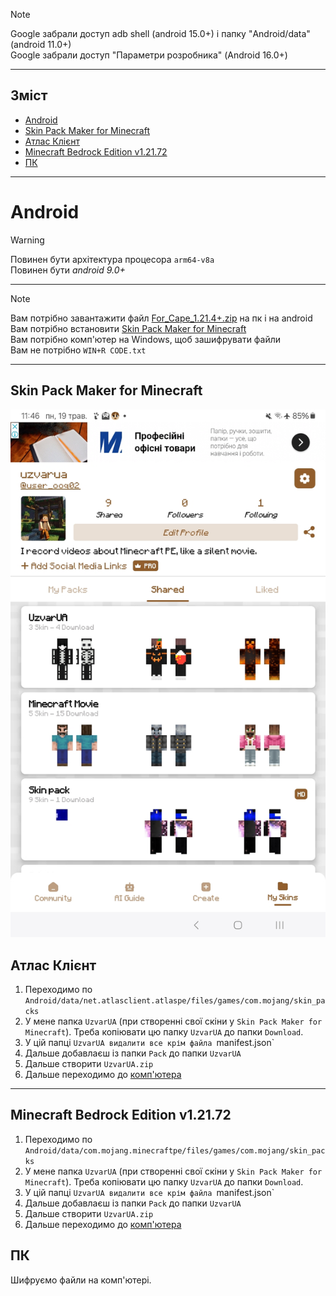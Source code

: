 > [!Note]
> Google забрали доступ adb shell (android 15.0+) і папку "Android/data" (android 11.0+) <br>
> Google забрали доступ "Параметри розробника" (Android 16.0+) <br>
***
## Зміст
* [Android](#android)
* [Skin Pack Maker for Minecraft](#skin-pack-maker-for-minecraft)
* [Атлас Клієнт](#атлас-кліент)
* [Minecraft Bedrock Edition v1.21.72](#minecraft-bedrock-edition-v12172)
* [ПК](#пк)
***
# Android
> [!Warning]
> Повинен бути архітектура процесора `arm64-v8a` <br>
> Повинен бути *android 9.0+* <br>
***
> [!Note]
> Вам потрібно завантажити файл [For_Cape_1.21.4+.zip](https://github.com/uzvarUA/For-Cape-1.21/releases/download/for-cape-1.21/For_Cape_1.21.4+.zip) на пк і на android <br>
> Вам потрібно встановити [Skin Pack Maker for Minecraft](https://play.google.com/store/apps/details?id=com.nisha.skin_pack_maker_minecraft) <br>
> Вам потрібно комп'ютер на Windows, щоб зашифрувати файли <br>
> Вам не потрібно `WIN+R CODE.txt` <br>
***
## Skin Pack Maker for Minecraft
![](images/Screenshot_20250519_114611_Skin_Pack_Maker_for_Minecraft_PE.jpg)
## Атлас Клієнт
1. Переходимо по `Android/data/net.atlasclient.atlaspe/files/games/com.mojang/skin_packs`
2. У мене папка `UzvarUA` (при створенні свої скіни у `Skin Pack Maker for Minecraft`). Треба копіювати цю папку `UzvarUA` до папки `Download`.
3. У цій папці `UzvarUA видалити все крім файла `manifest.json`
4. Дальше добавлаєш із папки `Pack` до папки `UzvarUA`
5. Дальше створити `UzvarUA.zip`
6. Дальше переходимо до [комп'ютера](#пк)
***
## Minecraft Bedrock Edition v1.21.72
1. Переходимо по `Android/data/com.mojang.minecraftpe/files/games/com.mojang/skin_packs`
2. У мене папка `UzvarUA` (при створенні свої скіни у `Skin Pack Maker for Minecraft`). Треба копіювати цю папку `UzvarUA` до папки `Download`.
3. У цій папці `UzvarUA видалити все крім файла `manifest.json`
4. Дальше добавлаєш із папки `Pack` до папки `UzvarUA`
5. Дальше створити `UzvarUA.zip`
6. Дальше переходимо до [комп'ютера](#пк)
## ПК
Шифруємо файли на комп'ютері.
